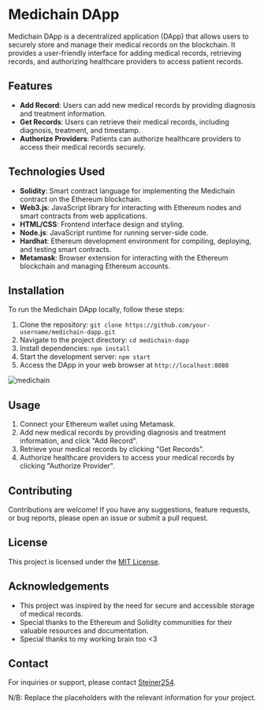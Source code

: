 # Medichain DApp

Medichain DApp is a decentralized application (DApp) that allows users to securely store and manage their medical records on the blockchain. It provides a user-friendly interface for adding medical records, retrieving records, and authorizing healthcare providers to access patient records.

## Features

- **Add Record**: Users can add new medical records by providing diagnosis and treatment information.
- **Get Records**: Users can retrieve their medical records, including diagnosis, treatment, and timestamp.
- **Authorize Providers**: Patients can authorize healthcare providers to access their medical records securely.

## Technologies Used

- **Solidity**: Smart contract language for implementing the Medichain contract on the Ethereum blockchain.
- **Web3.js**: JavaScript library for interacting with Ethereum nodes and smart contracts from web applications.
- **HTML/CSS**: Frontend interface design and styling.
- **Node.js**: JavaScript runtime for running server-side code.
- **Hardhat**: Ethereum development environment for compiling, deploying, and testing smart contracts.
- **Metamask**: Browser extension for interacting with the Ethereum blockchain and managing Ethereum accounts.

## Installation

To run the Medichain DApp locally, follow these steps:

1. Clone the repository: `git clone https://github.com/your-username/medichain-dapp.git`
2. Navigate to the project directory: `cd medichain-dapp`
3. Install dependencies: `npm install`
4. Start the development server: `npm start`
5. Access the DApp in your web browser at `http://localhost:8080`

![medichain](https://github.com/Steiner-254/MediChain/assets/70921705/94251bd7-c21c-4ce5-8e0c-bc5199bb1ef5)


## Usage

1. Connect your Ethereum wallet using Metamask.
2. Add new medical records by providing diagnosis and treatment information, and click "Add Record".
3. Retrieve your medical records by clicking "Get Records".
4. Authorize healthcare providers to access your medical records by clicking "Authorize Provider".

## Contributing

Contributions are welcome! If you have any suggestions, feature requests, or bug reports, please open an issue or submit a pull request.

## License

This project is licensed under the [MIT License](...).

## Acknowledgements

- This project was inspired by the need for secure and accessible storage of medical records.
- Special thanks to the Ethereum and Solidity communities for their valuable resources and documentation.
- Special thanks to my working brain too <3

## Contact

For inquiries or support, please contact [Steiner254](https://twitter.com/Steiner254).


N/B: Replace the placeholders with the relevant information for your project.

